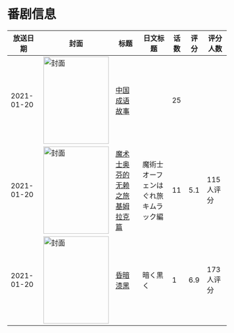 # 番剧信息

|放送日期|封面|标题|日文标题|话数|评分|评分人数|
|---|---|---|---|---|---|---|
|2021-01-20|<img src="https://lain.bgm.tv/pic/cover/c/e0/da/410170_RreE8.jpg" alt="封面" style="width:150px;height:200px;object-fit:cover;">|[中国成语故事](https://bangumi.tv/subject/410170)||25|||
|2021-01-20|<img src="https://lain.bgm.tv/pic/cover/c/02/23/303172_3ALSz.jpg" alt="封面" style="width:150px;height:200px;object-fit:cover;">|[魔术士奥芬的无赖之旅 基姆拉克篇](https://bangumi.tv/subject/303172)|魔術士オーフェンはぐれ旅 キムラック編|11|5.1|115人评分|
|2021-01-20|<img src="https://lain.bgm.tv/pic/cover/c/9f/01/325892_30eoW.jpg" alt="封面" style="width:150px;height:200px;object-fit:cover;">|[昏暗漆黑](https://bangumi.tv/subject/325892)|暗く黒く|1|6.9|173人评分|
